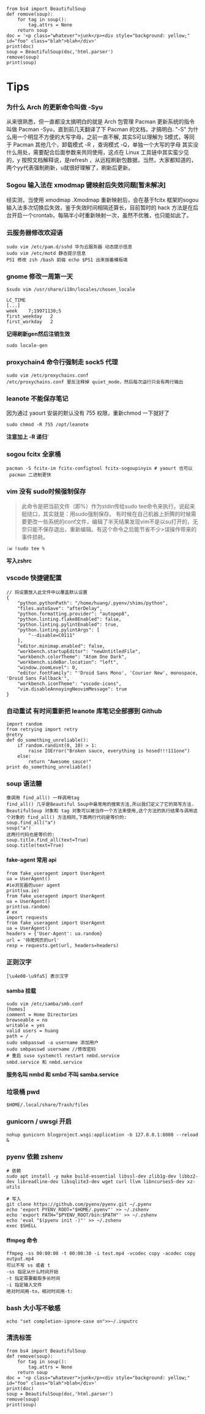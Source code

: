 ```
from bs4 import BeautifulSoup
def remove(soup):
    for tag in soup():
        tag.attrs = None
    return soup
doc = '<p class="whatever">junk</p><div style="background: yellow;" id="foo" class="blah">blah</div>'
print(doc)
soup = BeautifulSoup(doc,'html.parser')
remove(soup)
print(soup)
```
# Tips

###  为什么 Arch 的更新命令叫做 -Syu

从来很熟悉，但一直都没太搞明白的就是 Arch 包管理 Pacman 更新系统的指令叫做 Pacman -Syu，直到前几天翻译了下 Pacman 的文档，才搞明白.
"-S" 为什么用一个明显不方便的大写字母，之前一直不解, 其实S可以理解为 S模式，等同于 Pacman 其他几个，卸载模式 -R ，查询模式 -Q，单独一个大写的字母
其实没什么用处，需要配合后面参数来共同使用，这点在 Linux 工具链中其实蛮少见的，y 按照文档解释说，是refresh ，从远程刷新包数据，当然，大家都知道的，两个yy代表强制刷新，u就很好理解了，刷新后更新。

### Sogou 输入法在 xmodmap 键映射后失效问题[暂未解决]

经实测，当使用 xmodmap .Xmodmap 重新映射后，会在基于fcitx 框架的sogou输入法多次切换后失效，鉴于失效时间相隔还算长，目前暂时的 hack 方法是在后台开启一个crontab，每隔半小时重新映射一次，虽然不优雅，也只能如此了。

### 云服务器修改欢迎语
```
sudo vim /etc/pam.d/sshd 华为云服务器 动态提示信息 
sudo vim /etc/motd 静态提示信息
PS1 修改 zsh /bash 前缀 echo $PS1 出来按着模板填
```

### gnome 修改一周第一天
```
$sudo vim /usr/share/i18n/locales/chosen_locale
```

```
LC_TIME
[...]
week    7;19971130;5
first_weekday   2
first_workday   2
```

**记得刷新gen然后注销生效**

```
sudo locale-gen
```



### proxychain4 命令行强制走 sock5 代理
```
sudo vim /etc/proxychains.conf
/etc/proxychains.conf 里反注释掉 quiet_mode，然后每次运行只会有两行输出
```
### leanote 不能保存笔记
因为通过 yaourt 安装的默认没有 755 权限，重新chmod 一下就好了 
```
sudo chmod -R 755 /opt/leanote
```
**注意加上 -R 递归**'
### sogou fcitx 全家桶
```
pacman -S fcitx-im fcitx-configtool fcitx-sogoupinyin # yaourt 也可以  pacman 二进制更快
```

### vim 没有 sudo时候强制保存
>此命令是把当前文件（即%）作为stdin传给sudo tee命令来执行。说起来挺绕口，其实就是：用sudo强制保存。
>有时候在自己机器上折腾的时候需要更改一些系统的conf文件，编辑了半天结果发现vim不是以su打开的，无奈只能不保存退出，重新编辑。有这个命令之后能节省不少>误操作带来的事件损耗。
```
:w !sudo tee %
```
**写入zshrc**

### vscode 快捷键配置
```
// 将设置放入此文件中以覆盖默认设置
{
    "python.pythonPath": "/home/huang/.pyenv/shims/python",
    "files.autoSave": "afterDelay",
    "python.formatting.provider": "autopep8",
    "python.linting.flake8Enabled": false,
    "python.linting.pylintEnabled": true,
    "python.linting.pylintArgs": [
        "--disable=C0111"
    ],
    "editor.minimap.enabled": false,
    "workbench.startupEditor": "newUntitledFile",
    "workbench.colorTheme": "Atom One Dark",
    "workbench.sideBar.location": "left",
    "window.zoomLevel": 0,
    "editor.fontFamily": "'Droid Sans Mono', 'Courier New', monospace, 'Droid Sans Fallback'",
    "workbench.iconTheme": "vscode-icons",
    "vim.disableAnnoyingNeovimMessage": true
}
```
### 自动重试  有时间重新把 leanote 库笔记全部挪到 Github
```
import random
from retrying import retry
@retry
def do_something_unreliable():
    if random.randint(0, 10) > 1:
        raise IOError("Broken sauce, everything is hosed!!!111one")
    else:
        return "Awesome sauce!"
print do_something_unreliable()
```

### soup 语法糖
```
像调用 find_all() 一样调用tag 
find_all() 几乎是Beautiful Soup中最常用的搜索方法,所以我们定义了它的简写方法. BeautifulSoup 对象和 tag 对象可以被当作一个方法来使用,这个方法的执行结果与调用这个对象的 find_all() 方法相同,下面两行代码是等价的:
soup.find_all("a")
soup("a")
这两行代码也是等价的:
soup.title.find_all(text=True)
soup.title(text=True)
```

#### fake-agent 常用 api
```
from fake_useragent import UserAgent
ua = UserAgent()
#ie浏览器的user agent
print(ua.ie)
from fake_useragent import UserAgent
ua = UserAgent()
print(ua.random)
# ex
import requests
from fake_useragent import UserAgent
ua = UserAgent()
headers = {'User-Agent': ua.random}
url = '待爬网页的url'
resp = requests.get(url, headers=headers)
```

### 正则汉字
```
[\u4e00-\u9fa5] 表示汉字
```

#### samba 挂载
```
sudo vim /etc/samba/smb.conf
[homes] 
comment = Home Directories 
browseable = no 
writable = yes 
valid users = huang
path = /
sudo smbpasswd -a username 添加用户
sudo smbpasswd username //修改密码
# 重启 suso systemctl restart nmbd.service
smbd.service 和 nmbd.service
```
**服务名叫 nmbd 和 smbd 不叫 samba.service**

### 垃圾桶 pwd
```
$HOME/.local/share/Trash/files
```
### gunicorn / uwsgi 开启
```
nohup gunicorn blogproject.wsgi:application -b 127.0.0.1:8000 --reload &
```

### pyenv 依赖 zshenv 
```
# 依赖
sudo apt install -y make build-essential libssl-dev zlib1g-dev libbz2-dev libreadline-dev libsqlite3-dev wget curl llvm libncurses5-dev xz-utils

# 写入
git clone https://github.com/pyenv/pyenv.git ~/.pyenv
echo 'export PYENV_ROOT="$HOME/.pyenv"' >> ~/.zshenv
echo 'export PATH="$PYENV_ROOT/bin:$PATH"' >> ~/.zshenv
echo 'eval "$(pyenv init -)"' >> ~/.zshenv
exec $SHELL
```

#### ffmpeg 命令
```
ffmpeg -ss 00:00:00 -t 00:00:30 -i test.mp4 -vcodec copy -acodec copy output.mp4
可以不写 ss 或者 t
-ss 指定从什么时间开始 
-t 指定需要截取多长时间 
-i 指定输入文件 
绝对时间用-to，相对时间用-t:
```
### bash 大小写不敏感
```
echo "set completion-ignore-case on">>~/.inputrc 
```

### 清洗标签
```
from bs4 import BeautifulSoup
def remove(soup):
    for tag in soup():
        tag.attrs = None
    return soup
doc = '<p class="whatever">junk</p><div style="background: yellow;" id="foo" class="blah">blah</div>'
print(doc)
soup = BeautifulSoup(doc,'html.parser')
remove(soup)
print(soup)
```




